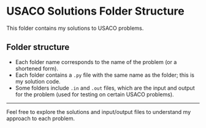 # USACO Solutions Folder Structure

This folder contains my solutions to USACO problems.

## Folder structure

- Each folder name corresponds to the name of the problem (or a shortened form).
- Each folder contains a `.py` file with the same name as the folder; this is my solution code.
- Some folders include `.in` and `.out` files, which are the input and output for the problem (used for testing on certain USACO problems).

---

Feel free to explore the solutions and input/output files to understand my approach to each problem.
